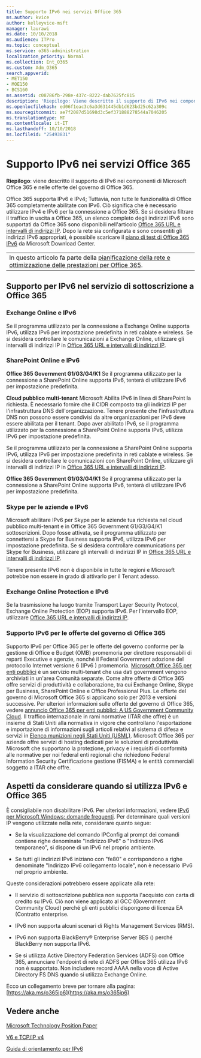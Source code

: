 ```yaml
---
title: Supporto IPv6 nei servizi Office 365
ms.author: kvice
author: kelleyvice-msft
manager: laurawi
ms.date: 10/10/2018
ms.audience: ITPro
ms.topic: conceptual
ms.service: o365-administration
localization_priority: Normal
ms.collection: Ent_O365
ms.custom: Adm_O365
search.appverid:
- MET150
- MOE150
- BCS160
ms.assetid: c08786fb-298e-437c-8222-dab7625fc815
description: 'Riepilogo: Viene descritto il supporto di IPv6 nei componenti di Microsoft Office 365 e nelle offerte del governo di Office 365.'
ms.openlocfilehash: ed06f1eac3c6a3d631445db1d623bd25c62a309c
ms.sourcegitcommit: ae7f2087d51698d3c5ef371888278544a7046205
ms.translationtype: MT
ms.contentlocale: it-IT
ms.lasthandoff: 10/10/2018
ms.locfileid: "25493831"
---
```

# <a name="ipv6-support-in-office-365-services"></a>Supporto IPv6 nei servizi Office 365

 **Riepilogo**: viene descritto il supporto di IPv6 nei componenti di Microsoft Office 365 e nelle offerte del governo di Office 365.
  
Office 365 supporta IPv6 e IPv4; Tuttavia, non tutte le funzionalità di Office 365 completamente abilitate con IPv6. Ciò significa che è necessario utilizzare IPv4 e IPv6 per la connessione a Office 365. Se si desidera filtrare il traffico in uscita a Office 365, un elenco completo degli indirizzi IPv6 sono supportati da Office 365 sono disponibili nell'articolo [Office 365 URL e intervalli di indirizzi IP](https://go.microsoft.com/fwlink/?LinkId=293744). Dopo la rete sia configurata e sono consentiti gli indirizzi IPv6 appropriati, è possibile scaricare il [piano di test di Office 365 IPv6](https://go.microsoft.com/fwlink/?LinkId=293447) da Microsoft Download Center.
  
||
|:-----|
| In questo articolo fa parte della [pianificazione della rete e ottimizzazione delle prestazioni per Office 365](https://aka.ms/tune).|

## <a name="ipv6-support-in-office-365-subscription-service"></a>Supporto per IPv6 nel servizio di sottoscrizione a Office 365

### <a name="exchange-online-and-ipv6"></a>Exchange Online e IPv6

Se il programma utilizzato per la connessione a Exchange Online supporta IPv6, utilizza IPv6 per impostazione predefinita in reti cablate e wireless. Se si desidera controllare le comunicazioni a Exchange Online, utilizzare gli intervalli di indirizzi IP in [Office 365 URL e intervalli di indirizzi IP](https://go.microsoft.com/fwlink/?LinkId=293744).
  
### <a name="sharepoint-online-and-ipv6"></a>SharePoint Online e IPv6

 **Office 365 Government G1/G3/G4/K1** Se il programma utilizzato per la connessione a SharePoint Online supporta IPv6, tenterà di utilizzare IPv6 per impostazione predefinita.
  
 **Cloud pubblico multi-tenant** Microsoft Abilita IPv6 in linea di SharePoint la richiesta. È necessario fornire che il CIDR composto tra gli indirizzi IP per l'infrastruttura DNS dell'organizzazione. Tenere presente che l'infrastruttura DNS non possono essere condivisi da altre organizzazioni per IPv6 deve essere abilitata per il tenant. Dopo aver abilitato IPv6, se il programma utilizzato per la connessione a SharePoint Online supporta IPv6, utilizza IPv6 per impostazione predefinita.
  
Se il programma utilizzato per la connessione a SharePoint Online supporta IPv6, utilizza IPv6 per impostazione predefinita in reti cablate e wireless. Se si desidera controllare le comunicazioni con SharePoint Online, utilizzare gli intervalli di indirizzi IP in [Office 365 URL e intervalli di indirizzi IP](https://go.microsoft.com/fwlink/?LinkId=293744).
  
 **Office 365 Government G1/G3/G4/K1** Se il programma utilizzato per la connessione a SharePoint Online supporta IPv6, tenterà di utilizzare IPv6 per impostazione predefinita.
  
### <a name="skype-for-business-and-ipv6"></a>Skype per le aziende e IPv6

Microsoft abilitare IPv6 per Skype per le aziende tua richiesta nel cloud pubblico multi-tenant e in Office 365 Government G1/G3/G4/K1 sottoscrizioni. Dopo fosse attivata, se il programma utilizzato per connettersi a Skype for Business supporta IPv6, utilizza IPv6 per impostazione predefinita. Se si desidera controllare communications per Skype for Business, utilizzare gli intervalli di indirizzi IP in [Office 365 URL e intervalli di indirizzi IP](https://go.microsoft.com/fwlink/?LinkId=293744).
  
Tenere presente IPv6 non è disponibile in tutte le regioni e Microsoft potrebbe non essere in grado di attivarlo per il Tenant adesso.
  
### <a name="exchange-online-protection-and-ipv6"></a>Exchange Online Protection e IPv6

Se la trasmissione ha luogo tramite Transport Layer Security Protocol, Exchange Online Protection (EOP) supporta IPv6. Per l'intervallo EOP, utilizzare [Office 365 URL e intervalli di indirizzi IP](https://go.microsoft.com/fwlink/?LinkId=293744).
  
### <a name="ipv6-support-for-office-365-government-offerings"></a>Supporto IPv6 per le offerte del governo di Office 365

Supporto IPv6 per Office 365 per le offerte del governo conforme per la gestione di Office e Budget (OMB) promemoria per direttore responsabili di reparti Executive e agenzie, nonché il Federal Government adozione del protocollo Internet versione 6 (IPv6 ) promemoria. [Microsoft Office 365 per enti pubblici](https://go.microsoft.com/fwlink/p/?LinkId=325414) è un servizio multi-tenant che usa dati government vengono archiviati in un'area Comunità separate. Come altre offerte di Office 365 offre servizi di produttività e collaborazione, tra cui Exchange Online, Skype per Business, SharePoint Online e Office Professional Plus. Le offerte del governo di Microsoft Office 365 si applicano solo per 2013 e versioni successive. Per ulteriori informazioni sulle offerte del governo di Office 365, vedere [annuncio Office 365 per enti pubblici: A US Government Community Cloud](https://go.microsoft.com/fwlink/p/?LinkId=325414). Il traffico internazionale in rami normative (ITAR che offre) è un insieme di Stati Uniti alla normativa in vigore che controllano l'esportazione e importazione di informazioni sugli articoli relativi al sistema di difesa e servizi in [Elenco munizioni negli Stati Uniti (USML)](https://go.microsoft.com/fwlink/p/?LinkId=325415). Microsoft Office 365 per aziende offre servizi di hosting dedicati per le soluzioni di produttività Microsoft che supportano la protezione, privacy e i requisiti di conformità alle normative per noi federal enti regionali che richiedono Federal Information Security Certificazione gestione (FISMA) e le entità commerciali soggetto a ITAR che offre.
  
## <a name="things-to-consider-when-using-ipv6-and-office-365"></a>Aspetti da considerare quando si utilizza IPv6 e Office 365

È consigliabile non disabilitare IPv6. Per ulteriori informazioni, vedere [IPv6 per Microsoft Windows: domande frequenti](https://go.microsoft.com/fwlink/p/?LinkId=325418). Per determinare quali versioni IP vengono utilizzate nella rete, considerare quanto segue:
  
- Se la visualizzazione del comando IPConfig al prompt dei comandi contiene righe denominate "Indirizzo IPv6" o "Indirizzo IPv6 temporaneo", si dispone di un IPv6 nel proprio ambiente.

- Se tutti gli indirizzi IPv6 iniziano con "fe80" e corrispondono a righe denominate "Indirizzo IPv6 collegamento locale", non è necessario IPv6 nel proprio ambiente.

Queste considerazioni potrebbero essere applicate alla rete:
  
- Il servizio di sottoscrizione pubblica non supporta l'acquisto con carta di credito su IPv6. Ciò non viene applicato al GCC (Government Community Cloud) perché gli enti pubblici dispongono di licenza EA (Contratto enterprise.

- IPv6 non supporta alcuni scenari di Rights Management Services (RMS).

- IPv6 non supporta BlackBerry® Enterprise Server BES () perché BlackBerry non supporta IPv6.

- Se si utilizza Active Directory Federation Services (ADFS) con Office 365, annunciare l'endpoint di rete di ADFS per Office 365 utilizza IPv6 non è supportato. Non includere record AAAA nella voce di Active Directory FS DNS quando si utilizza Exchange Online. 

Ecco un collegamento breve per tornare alla pagina: [https://aka.ms/o365ip6](https://aka.ms/o365ip6)
  
## <a name="see-also"></a>Vedere anche

[Microsoft Technology Position Paper](https://go.microsoft.com/fwlink/p/?linkid=525743)
  
[V6 e TCP/IP v4](https://go.microsoft.com/fwlink/p/?LinkID=211898)
  
[Guida di orientamento per IPv6](https://go.microsoft.com/fwlink/p/?LinkID=237480)
